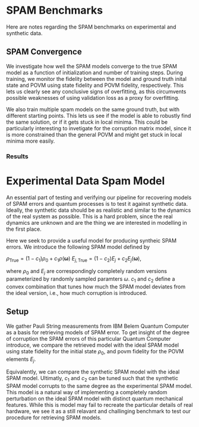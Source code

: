 # SPAM Benchmarks

Here are notes regarding the SPAM benchmarks on experimental and synthetic data.

## SPAM Convergence

We investigate how well the SPAM models converge to the true SPAM model as a function of initialization and number of training steps. During training, we monitor the fidelity between the model and ground truth inital state and POVM using state fidelity and POVM fidelity, respectively. This lets us clearly see any conclusive signs of overfitting, as this circumvents possible weaknesses of using validation loss as a proxy for overfitting.

We also train multiple spam models on the same ground truth, but with different starting points. This lets us see if the model is able to robustly find the same solution, or if it gets stuck in local minima. This could be particularly interesting to invetigate for the corruption matrix model, since it is more constrained than the general POVM and might get stuck in local minima more easily.

### Results

# Experimental Data Spam Model

An essential part of testing and verifying our pipeline for recovering models of SPAM errors and quantum processes is to test it against synthetic data. Ideally, the synthetic data should be as realistic and similar to the dynamics of the real system as possible. This is a hard problem, since the real dynamics are unknown and are the thing we are interested in modelling in the first place.

Here we seek to provide a useful model for producing syntheic SPAM errors. We introduce the following SPAM model defined by

$\rho_{\text{True}} = (1-c_1)\rho_0 +  c_1 \rho(\boldsymbol{\omega})$
$E_{j,\text{True}} = (1-c_2)E_{j} +  c_2 E_{j}(\boldsymbol{\omega}),$

where $\rho_0$ and $E_{j}$ are correspondingly completely random versions parameterized by randomly sampled paramters $\omega$. $c_1$ and $c_2$ define a convex combination that tunes how much the SPAM model deviates from the ideal version, i.e., how much corruption is introduced.

## Setup

We gather Pauli String measurements from IBM Belem Quantum Computer as a basis for retrieving models of SPAM error. To get insight of the degree of corruption the SPAM errors of this particular Quantum Computer introduce, we compare the retrieved model with the ideal SPAM model using state fidelity for the initial state $\rho_0$, and povm fidelity for the POVM elements $E_j$.

Equivalently, we can compare the synthetic SPAM model with the ideal SPAM model. Ultimatly, $c_1$ and $c_2$ can be tuned such that the synthetic SPAM model corrupts to the same degree as the experimental SPAM model. This model is a natural way of implementing a completely random perturbation on the ideal SPAM model with distinct quantum mechanical features. While this is model may fail to recreate the particular details of real hardware, we see it as a still relavant and challinging benchmark to test our procedure for retrieving SPAM models.

